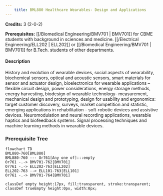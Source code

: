 ```yaml
---
    title: BML880 Healthcare Wearables- Design and Applications
---
```

**Credits:** 3 (2-0-2)



**Prerequisites:** [[/Biomedical Engineering/BMV701 | BMV701]] for CBME students with background in sciences and medicine. [[/Electrical Engineering/ELL202 | ELL202]] or [[/Biomedical Engineering/BMV701 | BMV701]] for B.Tech. students of other departments.

#### Description 
History and evolution of wearable devices, social aspects of wearability, biochemical sensors, optical and acoustic sensors, smart materials for sensor and actuator design, bioelectronics for wearable applications – flexible circuit design, power considerations, energy storage methods, energy harvesting, biodesign of wearable technology- measurement, mechanical design and prototyping, design for usability and ergonomics: target customer discovery, surveys, market competition and statistic, emerging applications in rehabilitation – soft-robotic devices and assistive devices. Neuromodulation and neural recording applications, wearable haptics and biofeedback systems. Signal processing techniques and machine learning methods in wearable devices.

### Prerequisite Tree

```mermaid
flowchart TD
BML880-760[BML880]
BML880-760 --- Or761[Any one of]:::empty
Or761 -.-> BMV701-762[BMV701]
Or761 -.-> ELL202-763[ELL202]
ELL202-763 --> ELL101-763[ELL101]
Or761 -.-> BMV701-764[BMV701]

classDef empty height:17px, fill:transparent, stroke:transparent;
classDef trueEmpty height:0px, width:0px;
```